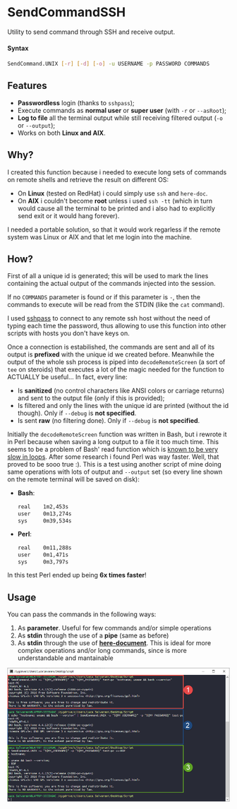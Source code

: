 # SendCommandSSH
Utility to send command through SSH and receive output.

#### Syntax
```Bash
SendCommand.UNIX [-r] [-d] [-o] -u USERNAME -p PASSWORD COMMANDS
```

## Features
- **Passwordless** login (thanks to `sshpass`);
- Execute commands as **normal user** or **super user** (with `-r` or `--asRoot`);
- **Log to file** all the terminal output while still receiving filtered output (`-o` or `--output`);
- Works on both **Linux and AIX**.

## Why? 
I created this function because i needed to execute long sets of commands on remote shells and retrieve the result on different OS:
- On **Linux** (tested on RedHat) i could simply use `ssh` and `here-doc`.
- On **AIX** i couldn't become **root** unless i used `ssh -tt` (which in turn would cause all the terminal to be printed and i also had to explicitly send exit or it would hang forever).

I needed a portable solution, so that it would work regarless if the remote system was Linux or AIX and that let me login into the machine.

## How?
First of all a unique id is generated; this will be used to mark the lines containing the actual output of the commands injected into the session.

If no `COMMANDS` parameter is found or if this parameter is `-`, then the commands to execute will be read from the STDIN (like the `cat` command).

I used [sshpass](https://linux.die.net/man/1/sshpass) to connect to any remote ssh host without the need of typing each time the password, thus allowing to use this function into other scripts with hosts you don't have keys on. 

Once a connection is estabilished, the commands are sent and all of its output is **prefixed** with the unique id we created before. Meanwhile the output of the whole ssh process is piped into `decodeRemoteScreen` (a sort of `tee` on steroids) that executes a lot of the magic needed for the function to ACTUALLY be useful... In fact, every line:
- Is **sanitized** (no control characters like ANSI colors or carriage returns) and sent to the output file (only if this is provided);
- Is filtered and only the lines with the unique id are printed (without the id though). Only if `--debug` is **not specified**.
- Is sent **raw** (no filtering done). Only if `--debug` is **not specified**.

Initially the `decodeRemoteScreen` function was written in Bash, but i rewrote it in Perl because when saving a long output to a file it too much time. This seems to be a problem of Bash' read function which is [known to be very slow in loops](https://stackoverflow.com/a/13764233/8965861). After some research i found Perl was way faster. Well, that proved to be sooo true :). This is a test using another script of mine doing same operations with lots of output and `--output` set (so every line shown on the remote terminal will be saved on disk):
- **Bash**:
  ```
  real    1m2,453s
  user    0m13,274s
  sys     0m39,534s
  ```
- **Perl**:
  ```
  real    0m11,288s
  user    0m1,471s
  sys     0m3,797s
  ```

In this test Perl ended up being **6x times faster**!

## Usage

You can pass the commands in the following ways:
1. As **parameter**. Useful for few commands and/or simple operations
2. As **stdin** through the use of a **pipe** (same as before)
3. As **stdin** through the use of [**here-document**](https://linuxhint.com/bash-heredoc-tutorial/). This is ideal for more complex operations and/or long commands, since is more understandable and mantainable

![The different ways](./images/screenshot_command_ways.png)
